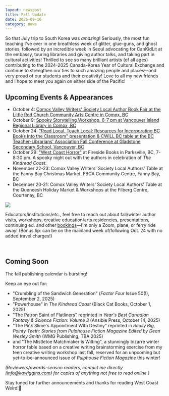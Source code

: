 ```yaml
---
layout: newspost
title: Fall Update
date: 2025-09-16
category: news
---
```


<p>So that July trip to South Korea was <em>amazing</em>! Seriously, the most fun teaching I've ever in one breathless week of glitter, glue-guns, and ghost stories, followed by an incredible week in Seoul advocating for CanKidLit at the embassy, touring libraries and giving author talks, and taking part in cultural activities! Thrilled to see so many brilliant artists (of all ages) contributing to the 2024-2025 Canada-Korea Year of Cultural Exchange and continue to strengthen our ties to such amazing people and places—and very proud of our students and their creativity! Love to all my new friends and I hope to meet you again on either side of the Pacific!
</p>
<h2>Upcoming Events & Appearances
</h2>
<ul>
<li>October 4: <a href="https://www.facebook.com/share/1YysCVpgkK/" target="_blank">Comox Valley Writers' Society Local Author Book Fair at the Little Red Church Community Arts Centre in Comox, BC</a></li>
<li>October 9: <a href="https://virl.bc.ca/event/spooky-storytelling-workshop-with-k-a-wiggins/" target="_blank">Spooky Storytelling Workshop, 6-7 pm at Vancouver Island Regional Library in Comox, BC</a></li>
   <li>October 24: <a href="https://bctla.ca/bctla-conference/" target="_blank">"Read Local, Teach Local: Resources for Incorporating BC Books Into the Classroom" presentation & CWILL BC table at the BC Teacher-Librarians' Association Fall Conference at Gladstone Secondary School, Vancouver, BC</a>
</li>
   <li>October 29: <a href="https://www.facebook.com/share/1EyLLtsQN4/" target="_blank">"West Coast Horror"</a> at Fireside Books in Parksville, BC, 7-8:30 pm. A spooky night out with the authors in celebration of <em>The Kindread Coast</em>.
   </li>
<li>November 22-23: Comox Valley Writers' Society Local Authors' Table at the Fanny Bay Christmas Market, FBCA Community Centre, Fanny Bay, BC</li>
<li>December 20-21: Comox Valley Writers' Society Local Authors' Table at the Queneesh Holiday Market & Workshops at the Filberg Centre, Courtenay, BC
</li>
</ul>
   <a href="https://www.facebook.com/share/1YysCVpgkK/" target="_blank"><img src="https://cdn-az.allevents.in/events10/banners/d149786093469204c26082444e5cfb5737e42ce26cc9ec701409e410f2e2d319-rimg-w851-h315-dcfef9f3-gmir?v=1759244047" style="max-width: 95%"></a>
<p>
  Educators/institutions/etc., feel free to reach out about fall/winter author visits, workshops, creative education/arts residencies, presentations, continuing ed. and other <a href="/" target="_blank">bookings</a>—I'm only a Zoom, plane, or ferry ride away! (Bonus tip: can be on the mainland week of/following Oct. 24 with no added travel charges!) 
</p>
<br/>
<h2>Coming Soon
</h2>
<p>The fall publishing calendar is bursting!
</p>
<p>Keep an eye out for:
</p>
<ul>
     <li>"Crumbling of the Sandwich Generation" (<em>Factor Four</em> Issue 50(!), September 2, 2025)</li>
 <li>"Powerhouse" in <em>The Kindread Coast</em> (Black Cat Books, October 1, 2025)</li>
  <li>"The Patron Saint of Flatliners" reprinted in <em>Year's Best Canadian Fantasy & Science Fiction: Volume 3</em> (Ansible Press, October 14, 2025)</li>
  <li>"The Pink Slime's Appointment With Destiny" reprinted in <em>Really Big, Pointy Teeth: Stories from Pulphouse Fiction Magazine Edited by Dean Wesley Smith</em> (WMG Publishing, TBA 2025)</li>
 <li>and "The Mistletoe Matchmaker Is Wilting", a stunningly bizarre winter horror fable based on a creative writing brainstorming exercise from my teen creative writing workshop last fall, reserved for an unpcoming but yet-to-be-announced issue of <em>Pulphouse Fiction Magazine</em> this winter!</li>
</ul>
<p><em>(Reviewers/awards-season readers, contact me directly <a href="mailto:info@kawiggins.com">(info@kawiggins.com)</a> for copies of anything not free to read online.)
</em></p>
<p>Stay tuned for further announcements and thanks for reading West Coast Weird!🖤
</p>
